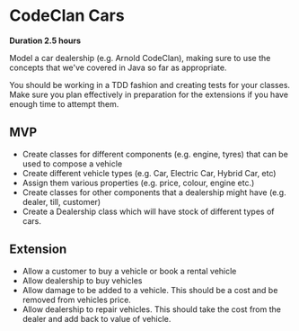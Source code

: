 # CodeClan Cars

**Duration 2.5 hours**

Model a car dealership (e.g. Arnold CodeClan), making sure to use the concepts that we've covered in Java so far as appropriate.

You should be working in a TDD fashion and creating tests for your classes. Make sure you plan effectively in preparation for the extensions if you have enough time to attempt them.

## MVP
* Create classes for different components (e.g. engine, tyres) that can be used to compose a vehicle
* Create different vehicle types (e.g. Car, Electric Car, Hybrid Car, etc)
* Assign them various properties (e.g. price, colour, engine etc.)
* Create classes for other components that a dealership might have (e.g. dealer, till, customer)
* Create a Dealership class which will have stock of different types of cars. 

## Extension
* Allow a customer to buy a vehicle or book a rental vehicle
* Allow dealership to buy vehicles
* Allow damage to be added to a vehicle. This should be a cost and be removed from vehicles price.
* Allow dealership to repair vehicles. This should take the cost from the dealer and add back to value of vehicle.
